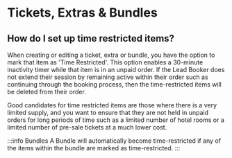 # Tickets, Extras & Bundles

## How do I set up time restricted items?

When creating or editing a ticket, extra or bundle, you have the option to mark that item as 'Time Restricted'. 
This option enables a 30-minute inactivity timer while that item is in an unpaid order. 
If the Lead Booker does not extend their session by remaining active within their order such as continuing through the booking process, then the time-restricted items will be deleted from their order.

Good candidates for time restricted items are those where there is a very limited supply, and you want to ensure that they are not held in unpaid orders for long periods of time such as a limited number of hotel rooms or a limited number of pre-sale tickets at a much lower cost.

:::info Bundles
A Bundle will automatically become time-restricted if any of the items within the bundle are marked as time-restricted.
:::

